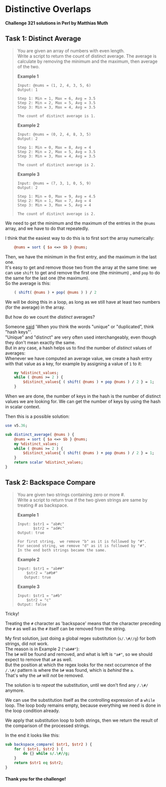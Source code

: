 # Distinctive Overlaps

**Challenge 321 solutions in Perl by Matthias Muth**

## Task 1: Distinct Average

> You are given an array of numbers with even length.<br/>
> Write a script to return the count of distinct average. The average is calculate by removing the minimum and the maximum, then average of the two.
>
> **Example 1**
>
> ```text
> Input: @nums = (1, 2, 4, 3, 5, 6)
> Output: 1
>
> Step 1: Min = 1, Max = 6, Avg = 3.5
> Step 2: Min = 2, Max = 5, Avg = 3.5
> Step 3: Min = 3, Max = 4, Avg = 3.5
>
> The count of distinct average is 1.
>```
> 
>**Example 2**
> 
>```text
> Input: @nums = (0, 2, 4, 8, 3, 5)
> Output: 2
> 
>Step 1: Min = 0, Max = 8, Avg = 4
> Step 2: Min = 2, Max = 5, Avg = 3.5
> Step 3: Min = 3, Max = 4, Avg = 3.5
> 
>The count of distinct average is 2.
> ```
>
> **Example 3**
>
> ```text
>Input: @nums = (7, 3, 1, 0, 5, 9)
> Output: 2
> 
> Step 1: Min = 0, Max = 9, Avg = 4.5
>Step 2: Min = 1, Max = 7, Avg = 4
> Step 3: Min = 3, Max = 5, Avg = 4
> 
> The count of distinct average is 2.
>```

We need to get the minimum and the maximum of the entries in the `@nums` array, and we have to do that repeatedly.

I think that the easiest way to do this is to first sort the array numerically:

```perl
    @nums = sort { $a <=> $b } @nums;
```

Then, we have the minimum in the first entry, and the maximum in the last one.<br/>
It's easy to get and remove those two from the array at the same time: we can use `shift` to get and remove the first one (the minimum) , and `pop` to do the same for the last one (the maximum).<br/>
So the average is this: 

```perl
    ( shift( @nums ) + pop( @nums ) ) / 2
```

We will be doing this in a loop, as long as we still have at least two numbers (for the average) in the array.

But how do we count the *distinct* averages?

Someone [said](https://perldoc.perl.org/perlfaq4#How-can-I-remove-duplicate-elements-from-a-list-or-array?) 'When you think the words "unique" or "duplicated", think "hash keys"'.<br/>"Unique" and "distinct" are very often used interchangeably, even though they don't mean exactly the same.<br/>
But in any case, a hash helps us to find the number of *distinct* values of averages:<br/>Whenever we have computed an average value, we create a hash entry with that value as a key, for example by assigning a value of `1` to it:

```perl
    my %distinct_values;
    while ( @nums >= 2 ) {
        $distinct_values{ ( shift( @nums ) + pop @nums ) / 2 } = 1;
    }
```

When we are done, the number of keys in the hash is the number of distinct values we are looking for. We can get the number of keys by using the hash in scalar context.

Then this is a possible solution:

```perl
use v5.36;

sub distinct_average( @nums ) {
    @nums = sort { $a <=> $b } @nums;
    my %distinct_values;
    while ( @nums >= 2 ) {
        $distinct_values{ ( shift( @nums ) + pop @nums ) / 2 } = 1;
    }
    return scalar %distinct_values;
}
```

## Task 2: Backspace Compare

> You are given two strings containing zero or more #.<br/>
> Write a script to return true if the two given strings are same by treating # as backspace.
>
> **Example 1**
>
> ```text
> Input: $str1 = "ab#c"
>        $str2 = "ad#c"
> Output: true
>
> For first string,  we remove "b" as it is followed by "#".
> For second string, we remove "d" as it is followed by "#".
> In the end both strings became the same.
>```
> 
>**Example 2**
> 
>```text
> Input: $str1 = "ab##"
>     $str2 = "a#b#"
>    Output: true
> ```
>
> **Example 3**
>
> ```text
>Input: $str1 = "a#b"
>     $str2 = "c"
> Output: false
>    ```

Tricky!

Treating the `#` character as 'backspace' means that the character preceding the `#` as well as the `#` itself can be removed from the string.

My first solution, just doing a global regex substitution (`s/.\#//g`) for both strings, did not work.<br/>The reason is in Example 2 (`"ab##"`):<br/>
The `b#` will be found and removed, and what is left is `"a#"`, so we should expect to remove that `a#` as well.<br/>
But the position at which the regex looks for the next occurrence of the `/.\#/` pattern is where the `b#` was found, which is _behind_ the `a`.<br/>That's why the `a#` will *not* be removed.

The solution is to *repeat* the substitution, until we don't find any  `/.\#/` anymore.

We can use the substitution itself as the controlling expression of a `while` loop. The loop body remains empty, because everything we need is done in the loop condition already.

We apply that substitution loop to both strings, then we return the result  of the comparison of the processed strings.

In the end it looks like this:  

```perl
sub backspace_compare( $str1, $str2 ) {
    for ( $str1, $str2 ) {
        do {} while s/.\#//g;
    }
    return $str1 eq $str2;
}
```

#### **Thank you for the challenge!**
